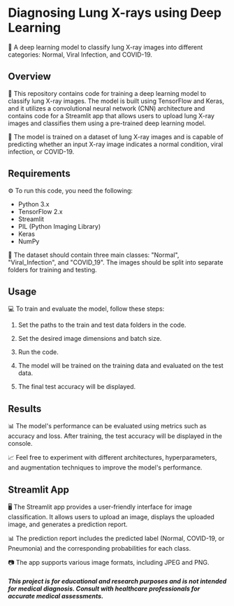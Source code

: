 # Diagnosing Lung X-rays using Deep Learning

🔬 A deep learning model to classify lung X-ray images into different categories: Normal, Viral Infection, and COVID-19.

## Overview

📝 This repository contains code for training a deep learning model to classify lung X-ray images. The model is built using TensorFlow and Keras, and it utilizes a convolutional neural network (CNN) architecture and contains code for a Streamlit app that allows users to upload lung X-ray images and classifies them using a pre-trained deep learning model.

🏥 The model is trained on a dataset of lung X-ray images and is capable of predicting whether an input X-ray image indicates a normal condition, viral infection, or COVID-19.

## Requirements

⚙️ To run this code, you need the following:

- Python 3.x
- TensorFlow 2.x
- Streamlit
- PIL (Python Imaging Library)
- Keras
- NumPy


🔢 The dataset should contain three main classes: "Normal", "Viral_Infection", and "COVID_19". The images should be split into separate folders for training and testing.

## Usage

💻 To train and evaluate the model, follow these steps:

1. Set the paths to the train and test data folders in the code.

2. Set the desired image dimensions and batch size.

3. Run the code.

4. The model will be trained on the training data and evaluated on the test data.

5. The final test accuracy will be displayed.

## Results

📊 The model's performance can be evaluated using metrics such as accuracy and loss. After training, the test accuracy will be displayed in the console.

📈 Feel free to experiment with different architectures, hyperparameters, and augmentation techniques to improve the model's performance.

## Streamlit App

🖥️ The Streamlit app provides a user-friendly interface for image classification. It allows users to upload an image, displays the uploaded image, and generates a prediction report.

📊 The prediction report includes the predicted label (Normal, COVID-19, or Pneumonia) and the corresponding probabilities for each class.

📷 The app supports various image formats, including JPEG and PNG.


##### This project is for educational and research purposes and is not intended for medical diagnosis. Consult with healthcare professionals for accurate medical assessments.
